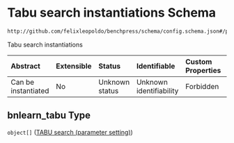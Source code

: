 # Tabu search instantiations Schema

```txt
http://github.com/felixleopoldo/benchpress/schema/config.schema.json#/properties/resources/properties/structure_learning_algorithms/properties/bnlearn_tabu
```

Tabu search instantiations

| Abstract            | Extensible | Status         | Identifiable            | Custom Properties | Additional Properties | Access Restrictions | Defined In                                                       |
| :------------------ | :--------- | :------------- | :---------------------- | :---------------- | :-------------------- | :------------------ | :--------------------------------------------------------------- |
| Can be instantiated | No         | Unknown status | Unknown identifiability | Forbidden         | Allowed               | none                | [config.schema.json*](config.schema.json "open original schema") |

## bnlearn_tabu Type

`object[]` ([TABU search (parameter setting)](config-definitions-tabu-search-parameter-setting.md))
